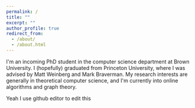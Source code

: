 ```yaml
---
permalink: /
title: ""
excerpt: ""
author_profile: true
redirect_from: 
  - /about/
  - /about.html
---
```


I'm an incoming PhD student in the computer science department at Brown University. I (hopefully) graduated from Princeton University, where I was advised by Matt Weinberg and Mark Braverman. My research interests are generally in theoretical computer science, and I'm currently into online algorithms and graph theory.
  
Yeah I use github editor to edit this
